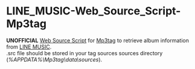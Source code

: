 # LINE_MUSIC-Web_Source_Script-Mp3tag
**UNOFFICIAL** [Web Source Script](https://community.mp3tag.de/t/web-sources-framework/1633) for [Mp3tag](https://www.mp3tag.de/en/) to retrieve album information from [LINE MUSIC](https://music.line.me/).  
.src file should be stored in your tag sources sources directory (*%APPDATA%\Mp3tag\data\sources*).
